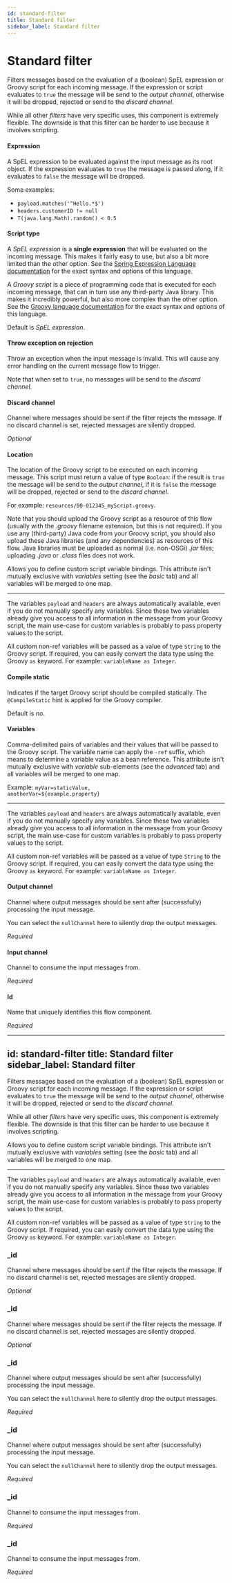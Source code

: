 ```yaml
---
id: standard-filter
title: Standard filter
sidebar_label: Standard filter
---
```


# Standard filter
Filters messages based on the evaluation of a (boolean) SpEL expression or Groovy script for each incoming message. If the expression or script evaluates to <code>true</code> the message will be send to the <i>output channel</i>, otherwise it will be dropped, rejected or send to the <i>discard channel</i>.

While all other <i>filters</i> have very specific uses, this component is extremely flexible. The downside is that this filter can be harder to use because it involves scripting.

#### Expression
A SpEL expression to be evaluated against the input message as its root object. If the expression evaluates to <code>true</code> the message is passed along, if it evaluates to <code>false</code> the message will be dropped.

Some examples:
- <code>payload.matches('^Hello.*$')</code>
- <code>headers.customerID != null</code>
- <code>T(java.lang.Math).random() &lt; 0.5</code>

#### Script type
A <i>SpEL expression</i> is a <b>single expression</b> that will be evaluated on the incoming message. This makes it fairly easy to use, but also a bit more limited than the other option. See the <a href="https://docs.spring.io/spring/docs/4.3.8.RELEASE/spring-framework-reference/html/expressions.html" target="_blank">Spring Expression Language documentation</a> for the exact syntax and options of this language.

A <i>Groovy script</i> is a piece of programming code that is executed for each incoming message, that can in turn use any third-party Java library. This makes it incredibly powerful, but also more complex than the other option. See the <a href="http://docs.groovy-lang.org/docs/groovy-2.4.15/html/documentation/" target="_blank">Groovy language documentation</a> for the exact syntax and options of this language.

Default is <i>SpEL expression</i>.

#### Throw exception on rejection
Throw an exception when the input message is invalid. This will cause any error handling on the current message flow to trigger.

Note that when set to <code>true</code>, no messages will be send to the <i>discard channel</i>.

#### Discard channel
Channel where messages should be sent if the filter rejects the message. If no discard channel is set, rejected messages are silently dropped.

<i>Optional</i>

#### Location
The location of the Groovy script to be executed on each incoming message. This script must return a value of type <code>Boolean</code>: if the result is <code>true</code> the message will be send to the <i>output channel</i>, if it is <code>false</code> the message will be dropped, rejected or send to the <i>discard channel</i>.

For example: <code>resources/00-012345_myScript.groovy</code>.

Note that you should upload the Groovy script as a resource of this flow (usually with the <i>.groovy</i> filename extension, but this is not required). If you use any (third-party) Java code from your Groovy script, you should also upload these Java libraries (and any dependencies) as resources of this flow. Java libraries must be uploaded as normal (i.e. non-OSGi) <i>.jar</i> files; uploading <i>.java</i> or <i>.class</i> files does not work.


Allows you to define custom script variable bindings. This attribute isn't mutually exclusive with <i>variables</i> setting (see the <i>basic</i> tab) and all variables will be merged to one map.
<hr/>The variables <code>payload</code> and <code>headers</code> are always automatically available, even if you do not manually specify any variables. Since these two variables already give you access to all information in the message from your Groovy script, the main use-case for custom variables is probably to pass property values to the script.

All custom non-ref variables will be passed as a value of type <code>String</code> to the Groovy script. If required, you can easily convert the data type using the Groovy <code>as</code> keyword. For example: <code>variableName as Integer</code>.

#### Compile static
Indicates if the target Groovy script should be compiled statically. The <code>@CompileStatic</code> hint is applied for the Groovy compiler.

Default is <i>no</i>.

#### Variables
Comma-delimited pairs of variables and their values that will be passed to the Groovy script. The variable name can apply the <code>-ref</code> suffix, which means to determine a variable value as a bean reference. This attribute isn't mutually exclusive with <i>variable</i> sub-elements (see the <i>advanced</i> tab) and all variables will be merged to one map.

Example:
<code>myVar=staticValue, anotherVar=${example.property}</code>
<hr/>The variables <code>payload</code> and <code>headers</code> are always automatically available, even if you do not manually specify any variables. Since these two variables already give you access to all information in the message from your Groovy script, the main use-case for custom variables is probably to pass property values to the script.

All custom non-ref variables will be passed as a value of type <code>String</code> to the Groovy script. If required, you can easily convert the data type using the Groovy <code>as</code> keyword. For example: <code>variableName as Integer</code>.

#### Output channel
Channel where output messages should be sent after (successfully) processing the input message.

You can select the <code>nullChannel</code> here to silently drop the output messages.

<i>Required</i>

#### Input channel
Channel to consume the input messages from.

<i>Required</i>

#### Id
Name that uniquely identifies this flow component.

<i>Required</i>

---
id: standard-filter
title: Standard filter
sidebar_label: Standard filter
---

Filters messages based on the evaluation of a (boolean) SpEL expression or Groovy script for each incoming message. If the expression or script evaluates to <code>true</code> the message will be send to the <i>output channel</i>, otherwise it will be dropped, rejected or send to the <i>discard channel</i>.

While all other <i>filters</i> have very specific uses, this component is extremely flexible. The downside is that this filter can be harder to use because it involves scripting.


Allows you to define custom script variable bindings. This attribute isn't mutually exclusive with <i>variables</i> setting (see the <i>basic</i> tab) and all variables will be merged to one map.
<hr/>The variables <code>payload</code> and <code>headers</code> are always automatically available, even if you do not manually specify any variables. Since these two variables already give you access to all information in the message from your Groovy script, the main use-case for custom variables is probably to pass property values to the script.

All custom non-ref variables will be passed as a value of type <code>String</code> to the Groovy script. If required, you can easily convert the data type using the Groovy <code>as</code> keyword. For example: <code>variableName as Integer</code>.

### _id
Channel where messages should be sent if the filter rejects the message. If no discard channel is set, rejected messages are silently dropped.

<i>Optional</i>

### _id
Channel where messages should be sent if the filter rejects the message. If no discard channel is set, rejected messages are silently dropped.

<i>Optional</i>

### _id
Channel where output messages should be sent after (successfully) processing the input message.

You can select the <code>nullChannel</code> here to silently drop the output messages.

<i>Required</i>

### _id
Channel where output messages should be sent after (successfully) processing the input message.

You can select the <code>nullChannel</code> here to silently drop the output messages.

<i>Required</i>

### _id
Channel to consume the input messages from.

<i>Required</i>

### _id
Channel to consume the input messages from.

<i>Required</i>

